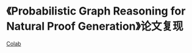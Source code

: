 # 《Probabilistic Graph Reasoning for Natural Proof Generation》论文复现

[Colab](https://colab.research.google.com/drive/1siiiioiyTkhQd6IAY5UXBJA3CJNWFYRr)
